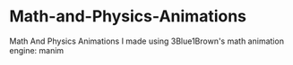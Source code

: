 # Math-and-Physics-Animations
 Math And Physics Animations I made using 3Blue1Brown's math animation engine: manim
